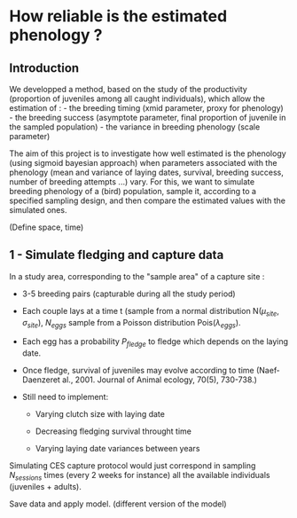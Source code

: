# How reliable is the estimated phenology ?

## Introduction

We developped a method, based on the study of the productivity (proportion of juveniles among all caught individuals), which allow the estimation of : - the breeding timing (xmid parameter, proxy for phenology) - the breeding success (asymptote parameter, final proportion of juvenile in the sampled population) - the variance in breeding phenology (scale parameter)

The aim of this project is to investigate how well estimated is the phenology (using sigmoid bayesian approach) when parameters associated with the phenology (mean and variance of laying dates, survival, breeding success, number of breeding attempts ...) vary. For this, we want to simulate breeding phenology of a (bird) population, sample it, according to a specified sampling design, and then compare the estimated values with the simulated ones.

(Define space, time)

## 1 - Simulate fledging and capture data

In a study area, corresponding to the "sample area" of a capture site :

-   3-5 breeding pairs (capturable during all the study period)

-   Each couple lays at a time t (sample from a normal distribution N($\mu_{site}$, $\sigma_{site}$), $N_{eggs}$ sample from a Poisson distribution Pois($\lambda_{eggs}$).

-   Each egg has a probability $P_{fledge}$ to fledge which depends on the laying date.

-   Once fledge, survival of juveniles may evolve according to time (Naef‐Daenzeret al., 2001. Journal of Animal ecology, 70(5), 730-738.)

-   Still need to implement:

    -   Varying clutch size with laying date

    -   Decreasing fledging survival throught time
    
    -   Varying laying date variances between years 

Simulating CES capture protocol would just correspond in sampling $N_{sessions}$ times (every 2 weeks for instance) all the available individuals (juveniles + adults).

Save data and apply model. (different version of the model)
